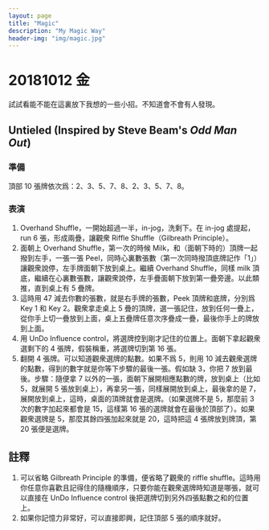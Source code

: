 ```yaml
---
layout: page
title: "Magic"
description: "My Magic Way"
header-img: "img/magic.jpg"
---
```


# 20181012 金

試試看能不能在這裏放下我想的一些小招。不知道會不會有人發現。

## Untieled (Inspired by Steve Beam's *Odd Man Out*)

### 準備

頂部 10 張牌依次爲：2、3、5、7、8、2、3、5、7、8。

### 表演

1. Overhand Shuffle，一開始超過一半，in-jog，洗剩下。在 in-jog 處提起，run 6 張，形成兩疊，讓觀衆 Riffle Shuffle（Gilbreath Principle）。
2. 面朝上 Overhand Shuffle，第一次的時候 Milk，和（面朝下時的）頂牌一起撥到左手，一張一張 Peel，同時心裏數張數（第一次同時撥頂底牌記作「1」）讓觀衆說停，左手牌面朝下放到桌上。繼續 Overhand Shuffle，同樣 milk 頂底，繼續在心裏數張數，讓觀衆說停，左手疊面朝下放到第一疊旁邊。以此類推，直到桌上有 5 疊牌。
3. 這時用 47 減去你數的張數，就是右手牌的張數，Peek 頂牌和底牌，分別爲 Key 1 和 Key 2。觀衆拿走桌上 5 疊的頂牌，選一張記住，放到任何一疊上，從你手上切一疊放到上面，桌上五疊牌任意次序疊成一疊，最後你手上的牌放到上面。
4. 用 UnDo Influence control，將選牌控到剛才記住的位置上。面朝下拿起觀衆選剩下的 4 張牌，假裝稱重，將選牌切到第 16 張。
5. 翻開 4 張牌。可以知道觀衆選牌的點數。如果不爲 5，則用 10 減去觀衆選牌的點數，得到的數字就是你等下步驟的最後一張。假如缺 3，你把 7 放到最後。步驟：隨便拿 7 以外的一張，面朝下展開相應點數的牌，放到桌上（比如 5，就展開 5 張放到桌上），再拿另一張，同樣展開放到桌上，最後拿的是 7，展開放到桌上，這時，桌面的頂牌就會是選牌。（如果選牌不是 5，那麼前 3 次的數字加起來都會是 15，這樣第 16 張的選牌就會在最後於頂部了）。如果觀衆選牌是 5，那麼其餘四張加起來就是 20，這時把這 4 張牌放到牌頂，第 20 張便是選牌。

## 註釋

1. 可以省略 Gilbreath Principle 的準備，便省略了觀衆的 riffle shuffle。這時用你任意你喜歡且記得住的隨機順序，只要你能在觀衆選牌時知道是哪張，就可以直接在 UnDo Influence control 後把選牌切到另外四張點數之和的位置上。
2. 如果你記憶力非常好，可以直接即興，記住頂部 5 張的順序就好。